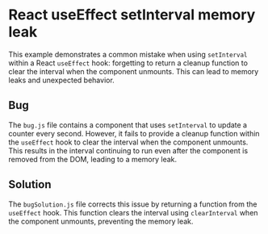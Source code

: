 # React useEffect setInterval memory leak
This example demonstrates a common mistake when using `setInterval` within a React `useEffect` hook: forgetting to return a cleanup function to clear the interval when the component unmounts. This can lead to memory leaks and unexpected behavior.

## Bug
The `bug.js` file contains a component that uses `setInterval` to update a counter every second. However, it fails to provide a cleanup function within the `useEffect` hook to clear the interval when the component unmounts. This results in the interval continuing to run even after the component is removed from the DOM, leading to a memory leak.

## Solution
The `bugSolution.js` file corrects this issue by returning a function from the `useEffect` hook. This function clears the interval using `clearInterval` when the component unmounts, preventing the memory leak.